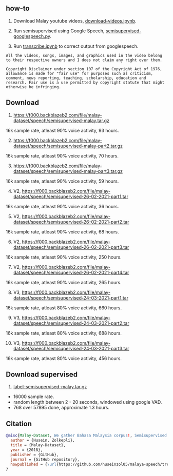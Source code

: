 ## how-to

1. Download Malay youtube videos, [download-videos.ipynb](download-videos.ipynb).

2. Run semisupervised using Google Speech, [semisupervised-googlespeech.py](semisupervised-googlespeech.py).

3. Run [transcribe.ipynb](transcribe.ipynb) to correct output from googlespeech.

```
All the videos, songs, images, and graphics used in the video belong to their respective owners and I does not claim any right over them.

Copyright Disclaimer under section 107 of the Copyright Act of 1976, allowance is made for "fair use" for purposes such as criticism, comment, news reporting, teaching, scholarship, education and research. Fair use is a use permitted by copyright statute that might otherwise be infringing.
```

## Download

1. https://f000.backblazeb2.com/file/malay-dataset/speech/semisupervised-malay.tar.gz

16k sample rate, atleast 90% voice activity, 93 hours.

2. https://f000.backblazeb2.com/file/malay-dataset/speech/semisupervised-malay-part2.tar.gz

16k sample rate, atleast 90% voice activity, 70 hours.

3. https://f000.backblazeb2.com/file/malay-dataset/speech/semisupervised-malay-part3.tar.gz

16k sample rate, atleast 90% voice activity, 59 hours.

4. V2, https://f000.backblazeb2.com/file/malay-dataset/speech/semisupervised-26-02-2021-part1.tar

16k sample rate, atleast 90% voice activity, 36 hours.

5. V2, https://f000.backblazeb2.com/file/malay-dataset/speech/semisupervised-26-02-2021-part2.tar

16k sample rate, atleast 90% voice activity, 68 hours.

6. V2, https://f000.backblazeb2.com/file/malay-dataset/speech/semisupervised-26-02-2021-part3.tar

16k sample rate, atleast 90% voice activity, 250 hours.

7. V2, https://f000.backblazeb2.com/file/malay-dataset/speech/semisupervised-26-02-2021-part4.tar

16k sample rate, atleast 90% voice activity, 265 hours.

8. V3, https://f000.backblazeb2.com/file/malay-dataset/speech/semisupervised-24-03-2021-part1.tar

16k sample rate, atleast 80% voice activity, 660 hours.

9. V3, https://f000.backblazeb2.com/file/malay-dataset/speech/semisupervised-24-03-2021-part2.tar

16k sample rate, atleast 80% voice activity, 688 hours.

10. V3, https://f000.backblazeb2.com/file/malay-dataset/speech/semisupervised-24-03-2021-part3.tar

16k sample rate, atleast 80% voice activity, 456 hours.


## Download supervised

1. [label-semisupervised-malay.tar.gz](label-semisupervised-malay.tar.gz)

  - 16000 sample rate.
  - random length between 2 - 20 seconds, windowed using google VAD.
  - 768 over 57895 done, approximate 1.3 hours.

## Citation

```bibtex
@misc{Malay-Dataset, We gather Bahasa Malaysia corpus!, Semisupervised Speech Recognition from Malay Youtube Videos,
  author = {Husein, Zolkepli},
  title = {Malay-Dataset},
  year = {2018},
  publisher = {GitHub},
  journal = {GitHub repository},
  howpublished = {\url{https://github.com/huseinzol05/malaya-speech/tree/master/data/semisupervised-malay}}
}
```